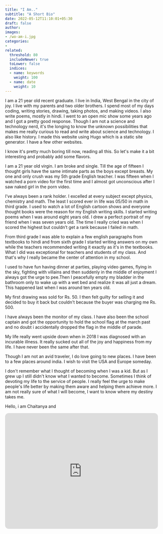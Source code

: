 ```yaml
---
title: "I Am.."
subtitle: "A Short Bio"
date: 2022-05-12T11:10:01+05:30
draft: false
author:
images:
- /wo-am-i.jpg
categories:
-
related:
  threshold: 80
  includeNewer: true
  toLower: false
  indices:
  - name: keywords
    weight: 100
  - name: date
    weight: 10
---
```


I am a 21 year old recent graduate. I live in India, West Bengal in the city of joy. I live with my parents and two older brothers. I spend most of my days coding, writing stories, drawing, taking photos, and making videos. I also write poems, mostly in hindi. I went to an open mic show some years ago and I got a pretty good response. Though I am not a science and technology nerd, it's the longing to know the unknown possibilities that makes me really curious to read and write about science and technology. I also like history. I made this website using Hugo which is a static site generator. I have a few other websites.

I know it's pretty much boring till now, reading all this. So let's make it a bit interesting and probably add some flavors.

I am a 21 year old virgin. I am broke and single. Till the age of fifteen I thought girls have the same intimate parts as the boys except breasts. My one and only crush was my 5th grade English teacher. I was fifteen when I watched a porn video for the first time and I almost got unconscious after I saw naked girl in the porn video. 

I’ve always been a rank holder. I excelled at every subject except physics, chemistry and math. The least I scored ever in life was 05/50 in math in third grade. I used to watch a lot of English cartoon shows and everyone thought books were the reason for my English writing skills. I started writing poems when I was around eight years old. I drew a perfect portrait of my friend when I was seven years old. The time I really cried was when I scored the highest but couldn’t get a rank because I failed in math.

From third grade I was able to explain a few english paragraphs from textbooks to hindi and from sixth grade I started writing answers on my own while the teachers recommended writing it exactly as it's in the textbooks. What I did was exceptional for teachers and students of my class. And that's why I really became the center of attention in my school.

I used to have fun having dinner at parties, playing video games, flying in the sky, fighting with villains and then suddenly in the middle of enjoyment I always got the urge to pee.Then I peacefully empty my bladder in the bathroom only to wake up with a wet bed and realize it was all just a dream. This happened last when I was around ten years old.

My first drawing was sold for Rs. 50. I then felt guilty for selling it and decided to buy it back but couldn't because the buyer was charging me Rs. 500.

I have always been the monitor of my class. I have also been the school captain and got the opportunity to hold the school flag at the march past and no doubt i accidentally dropped the flag in the middle of parade.

My life really went upside down when in 2018 I was diagnosed with an incurable illness. It really sucked out all of the joy and happiness from my life. I have never been the same after that.

Though I am not an avid traveler, I do love going to new places. I have been to a few places around india. I wish to visit the USA and Europe someday. 

I don't remember what I thought of becoming when I was a kid. But as I grew up I still didn't know what I wanted to become. Sometimes I think of devoting my life to the service of people. I really feel the urge to make people's life better by making them aware and helping them achieve more. I am not really sure of what I will become, I want to know where my destiny takes me. 

Hello, i am Chaitanya and



<iframe style="border-radius:12px" src="https://open.spotify.com/embed/track/2hhFpD32iXUd4GaCu6T4wn?utm_source=generator" width="100%" height="380" frameBorder="0" allowfullscreen="" allow="autoplay; clipboard-write; encrypted-media; fullscreen; picture-in-picture"></iframe>
